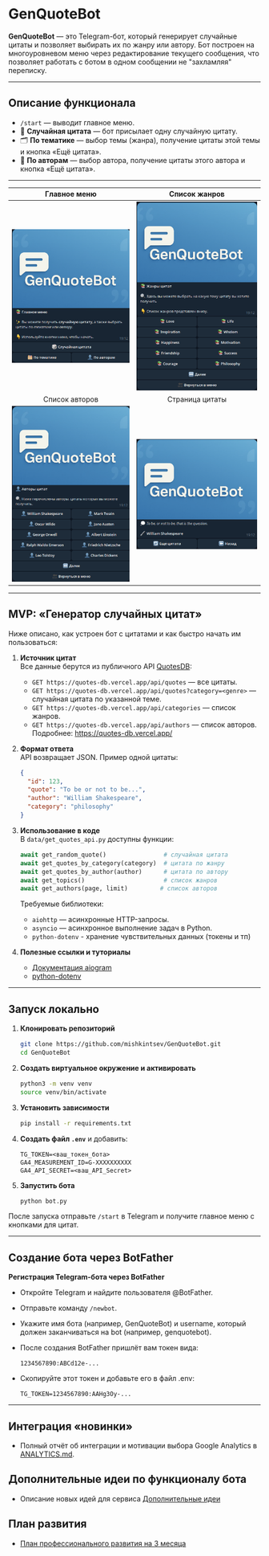 # GenQuoteBot

**GenQuoteBot** — это Telegram-бот, который генерирует случайные цитаты и позволяет выбирать их по жанру или автору.
Бот построен на многоуровневом меню через редактирование текущего сообщения, что позволяет работать с ботом в одном сообщении не "захламляя" переписку.

---
## Описание функционала

- `/start` — выводит главное меню.
- 🎲 **Случайная цитата** — бот присылает одну случайную цитату.
- 🗂️ **По тематике** — выбор темы (жанра), получение цитаты этой темы и кнопка «Ещё цитата».
- 👤 **По авторам** — выбор автора, получение цитаты этого автора и кнопка «Ещё цитата».

---
|               Главное меню               |              Список жанров              |
|:----------------------------------------:|:---------------------------------------:|
| ![](bot/assets/images/start-screen.png)  | ![](bot/assets/images/genre-screen.png) |
|              Список авторов              |             Страница цитаты             |
| ![](bot/assets/images/author-screen.png) | ![](bot/assets/images/quote-screen.png) |
---
## MVP: «Генератор случайных цитат»

Ниже описано, как устроен бот с цитатами и как быстро начать им пользоваться:

1. **Источник цитат**  
   Все данные берутся из публичного API [QuotesDB](https://quotes-db.vercel.app):
   - `GET https://quotes-db.vercel.app/api/quotes` — все цитаты.
   - `GET https://quotes-db.vercel.app/api/quotes?category=<genre>` — случайная цитата по указанной теме.
   - `GET https://quotes-db.vercel.app/api/categories` — список жанров.
   - `GET https://quotes-db.vercel.app/api/authors` — список авторов.  
   Подробнее: https://quotes-db.vercel.app/

2. **Формат ответа**  
   API возвращает JSON. Пример одной цитаты:
   ```json
   {
     "id": 123,
     "quote": "To be or not to be...",
     "author": "William Shakespeare",
     "category": "philosophy"
   }
   ```

3. **Использование в коде**  
   В `data/get_quotes_api.py` доступны функции:
   ```python
   await get_random_quote()                # случайная цитата
   await get_quotes_by_category(category)  # цитата по жанру
   await get_quotes_by_author(author)      # цитата по автору
   await get_topics()                      # список жанров
   await get_authors(page, limit)         # список авторов
   ```
   Требуемые библиотеки:
   - `aiohttp` — асинхронные HTTP-запросы.
   - `asyncio` — асинхронное выполнение задач в Python.
   - `python-dotenv` - хранение чувствительных данных (токены и тп)


4. **Полезные ссылки и туториалы**  
   - [Документация aiogram](https://docs.aiogram.dev)  
   - [python-dotenv](https://github.com/theskumar/python-dotenv)

---

## Запуск локально

1. **Клонировать репозиторий**
   ```bash
   git clone https://github.com/mishkintsev/GenQuoteBot.git
   cd GenQuoteBot
   ```

2. **Создать виртуальное окружение и активировать**
   ```bash
   python3 -m venv venv
   source venv/bin/activate
   ```

3. **Установить зависимости**
   ```bash
   pip install -r requirements.txt
   ```

4. **Создать файл `.env`** и добавить:
   ```dotenv
   TG_TOKEN=<ваш_токен_бота>
   GA4_MEASUREMENT_ID=G-XXXXXXXXXX
   GA4_API_SECRET=<ваш_API_Secret>
   ```

5. **Запустить бота**
   ```bash
   python bot.py
   ```

После запуска отправьте `/start` в Telegram и получите главное меню с кнопками для цитат.

---

## Создание бота через BotFather

**Регистрация Telegram-бота через BotFather**

- Откройте Telegram и найдите пользователя @BotFather.


- Отправьте команду ```/newbot```.


- Укажите имя бота (например, GenQuoteBot) и username, который должен заканчиваться на bot (например, genquotebot).


- После создания BotFather пришлёт вам токен вида:

   ```
   1234567890:ABCd12e-...
   ```
- Скопируйте этот токен и добавьте его в файл .env:

   ```
   TG_TOKEN=1234567890:AAHg3Oy-...
   ```   
---

## Интеграция «новинки»

- Полный отчёт об интеграции и мотивации выбора Google Analytics в [ANALYTICS.md](README_ANALYTICS.md).


## Дополнительные идеи по функционалу бота

- Описание новых идей для сервиса [Дополнительные идеи](README_IDEAS.md)


## План развития

- [План профессионального развития на 3 месяца](README_EDU.md)